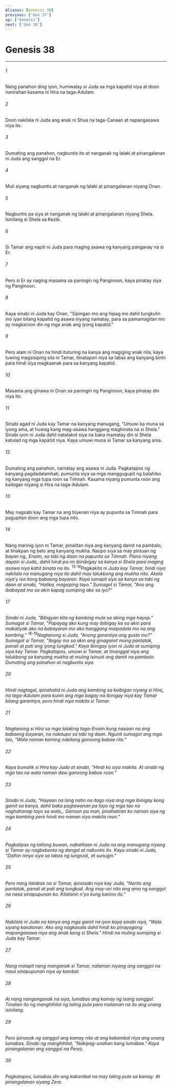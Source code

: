 ```yaml
---
Aliases: [Genesis 38]
previous: ['Gen 37']
up: ['Genesis']
next: ['Gen 39']
---
```

# Genesis 38

***






















###### 1 










Nang panahon ding iyon, humiwalay si Juda sa mga kapatid niya at doon nanirahan kasama ni Hira na taga-Adulam. 





















###### 2 










Doon nakilala ni Juda ang anak ni Shua na taga-Canaan at napangasawa niya ito. 





















###### 3 










Dumating ang panahon, nagbuntis ito at nanganak ng lalaki at pinangalanan ni Juda ang sanggol na Er. 





















###### 4 










Muli siyang nagbuntis at nanganak ng lalaki at pinangalanan niyang Onan. 





















###### 5 










Nagbuntis pa siya at nanganak ng lalaki at pinangalanan niyang Shela. Isinilang si Shela sa Kezib. 





















###### 6 










Si Tamar ang napili ni Juda para maging asawa ng kanyang panganay na si Er. 





















###### 7 










Pero si Er ay naging masama sa paningin ng Panginoon, kaya pinatay siya ng Panginoon. 





















###### 8 










Kaya sinabi ni Juda kay Onan, "Sipingan mo ang hipag mo dahil tungkulin mo iyan bilang kapatid ng asawa niyang namatay, para sa pamamagitan mo ay magkaroon din ng mga anak ang iyong kapatid." 





















###### 9 










Pero alam ni Onan na hindi ituturing na kanya ang magiging anak nila, kaya tuwing magsisiping sila ni Tamar, itinatapon niya sa labas ang kanyang binhi para hindi siya magkaanak para sa kanyang kapatid. 





















###### 10 










Masama ang ginawa ni Onan sa paningin ng Panginoon, kaya pinatay din niya ito. 





















###### 11 










Sinabi agad ni Juda kay Tamar na kanyang manugang, "Umuwi ka muna sa iyong ama, at huwag kang mag-asawa hanggang magbinata na si Shela." Sinabi iyon ni Juda dahil natatakot siya na baka mamatay din si Shela katulad ng mga kapatid niya. Kaya umuwi muna si Tamar sa kanyang ama. 





















###### 12 










Dumating ang panahon, namatay ang asawa ni Juda. Pagkatapos ng kanyang pagdadalamhati, pumunta siya sa mga manggugupit ng balahibo ng kanyang mga tupa roon sa Timnah. Kasama niyang pumunta roon ang kaibigan niyang si Hira na taga-Adulam. 





















###### 13 










May nagsabi kay Tamar na ang biyenan niya ay pupunta sa Timnah para pagupitan doon ang mga tupa nito. 





















###### 14 










Nang marinig iyon ni Tamar, pinalitan niya ang kanyang damit na pambalo, at tinakpan ng belo ang kanyang mukha. Naupo siya sa may pintuan ng <i class="trans-change">bayan ng_ Enaim, sa tabi ng daan na papunta sa Timnah. <i class="trans-change">Plano niyang dayain si Juda_ dahil hindi pa rin ibinibigay sa kanya si Shela para maging asawa niya kahit binata na ito. <sup class="versenum">15-16</sup>Pagkakita ni Juda kay Tamar, hindi niya nakilala na manugang niya ito dahil may talukbong ang mukha nito. Akala niyaʼy isa itong babaeng bayaran. Kaya lumapit siya sa kanya sa tabi ng daan at sinabi, "Halika, magsiping tayo." Sumagot si Tamar, "Ano ang ibabayad mo sa akin kapag sumiping ako sa iyo?" 





















###### 17 










Sinabi ni Juda, "Bibigyan kita ng kambing mula sa aking mga hayop." Sumagot si Tamar, "Papayag ako kung may ibibigay ka sa akin para makatiyak ako na babayaran mo ako hanggang maipadala mo na ang kambing." <sup class="versenum">18-19</sup>Nagtanong si Juda, "Anong garantiya ang gusto mo?" Sumagot si Tamar, "Ibigay mo sa akin ang ginagamit mong pantatak, panali at pati ang iyong tungkod." Kaya ibinigay iyon ni Juda at sumiping siya kay Tamar. Pagkatapos, umuwi si Tamar, at tinanggal niya ang talukbong sa kanyang mukha at muling isinuot ang damit na pambalo. Dumating ang panahon at nagbuntis siya. 





















###### 20 










Hindi nagtagal, ipinahatid ni Juda ang kambing sa kaibigan niyang <i class="trans-change">si Hira_ na taga-Adulam para kunin ang mga bagay na ibinigay niya kay Tamar bilang garantiya, pero hindi niya makita si Tamar. 





















###### 21 










Nagtanong si Hira sa mga lalaking taga-Enaim kung nasaan na ang babaeng bayaran, na nakaupo sa tabi ng daan. Ngunit sumagot ang mga tao, "Wala naman kaming nakitang ganoong babae rito." 





















###### 22 










Kaya bumalik si Hira kay Juda at sinabi, "Hindi ko siya makita. At sinabi ng mga tao na wala naman daw ganoong babae roon." 





















###### 23 










Sinabi ni Juda, "Hayaan na lang natin na itago niya ang mga ibinigay kong gamit sa kanya, dahil baka pagtawanan pa tayo ng mga tao <i class="trans-change">na naghahanap tayo sa wala_. Ganoon pa man, pinahatiran ko naman siya ng mga kambing pero hindi mo naman siya makita roon." 





















###### 24 










Pagkalipas ng tatlong buwan, nabalitaan ni Juda na ang manugang niyang si Tamar ay nagbebenta ng dangal at nabuntis ito. Kaya sinabi ni Juda, "Dalhin ninyo siya <i class="trans-change">sa labas ng lungsod_ at sunugin." 





















###### 25 










Pero nang ilalabas na si Tamar, ipinasabi niya kay Juda, "Narito ang pantatak, panali at pati ang tungkod. Ang may-ari nito ang ama ng sanggol na nasa sinapupunan ko. Kilalanin nʼyo kung kanino ito." 





















###### 26 










Nakilala ni Juda na kanya ang mga gamit na iyon kaya sinabi niya, "Wala siyang kasalanan. Ako ang nagkasala dahil hindi ko pinayagang mapangasawa niya ang anak kong si Shela." Hindi na muling sumiping si Juda kay Tamar. 





















###### 27 










Nang malapit nang manganak si Tamar, nalaman niyang ang sanggol na nasa sinapupunan niya ay kambal. 





















###### 28 










At nang nanganganak na siya, lumabas ang kamay ng isang sanggol. Tinalian ito ng manghihilot ng taling pula para malaman na ito ang unang isinilang. 





















###### 29 










Pero ipinasok ng sanggol ang kamay nito at ang kakambal niya ang unang lumabas. Sinabi ng manghihilot, "Nakipag-unahan kang lumabas." Kaya pinangalanan ang sanggol na Perez. 





















###### 30 










Pagkatapos, lumabas din ang kakambal na may taling pula sa kamay. At pinangalanan siyang Zera.
